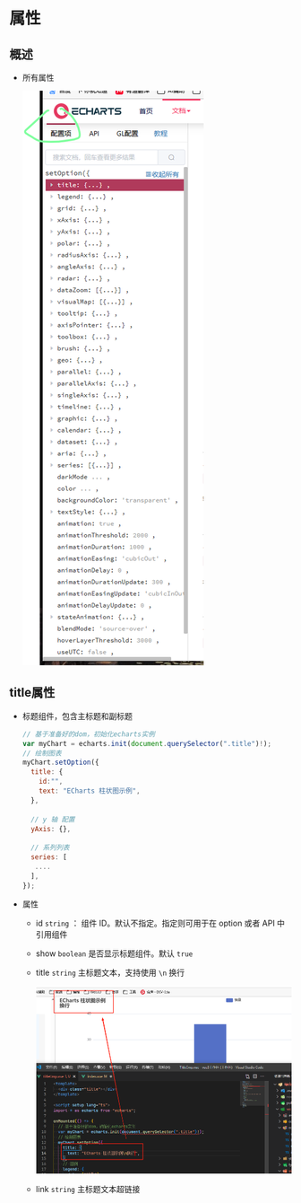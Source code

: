 # 属性

## 概述

+ 所有属性

  ![alt text](images/所有属性.png)

## title属性

+ 标题组件，包含主标题和副标题

  ```js
  // 基于准备好的dom，初始化echarts实例
  var myChart = echarts.init(document.querySelector(".title")!);
  // 绘制图表
  myChart.setOption({
    title: {
      id:"",
      text: "ECharts 柱状图示例",
    },

    // y 轴 配置
    yAxis: {},

    // 系列列表
    series: [
     ....
    ],
  });
  ```

+ 属性

  + id `string` ： 组件 ID。默认不指定。指定则可用于在 option 或者 API 中引用组件
  + show `boolean` 是否显示标题组件。默认 `true`
  + title `string` 主标题文本，支持使用 `\n` 换行

    ![alt text](images/titile之text主标题换行.png)

  + link `string` 主标题文本超链接
